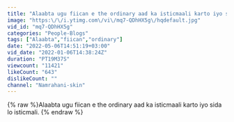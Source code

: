 ```yaml
---
title: "Alaabta ugu fiican e the ordinary aad ka isticmaali karto iyo sida lo isticmali."
image: "https:\/\/i.ytimg.com\/vi\/mq7-QDhHX5g\/hqdefault.jpg"
vid_id: "mq7-QDhHX5g"
categories: "People-Blogs"
tags: ["Alaabta","fiican","ordinary"]
date: "2022-05-06T14:51:19+03:00"
vid_date: "2022-01-06T14:38:24Z"
duration: "PT19M37S"
viewcount: "11421"
likeCount: "643"
dislikeCount: ""
channel: "Namrahani-skin"
---
```

{% raw %}Alaabta ugu fiican e the ordinary aad ka isticmaali karto iyo sida lo isticmali. {% endraw %}
